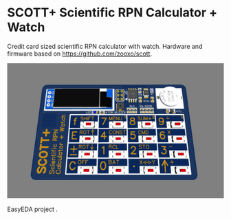 # SCOTT+ Scientific RPN Calculator + Watch

Credit card sized scientific RPN calculator with watch. Hardware and firmware based on https://github.com/zooxo/scott.

![Photo](/hardware/Photo_Top_Side.jpg)

EasyEDA project [](https://easyeda.com/yevgeniy.olexandrenko/scott-calculator "HERE").
